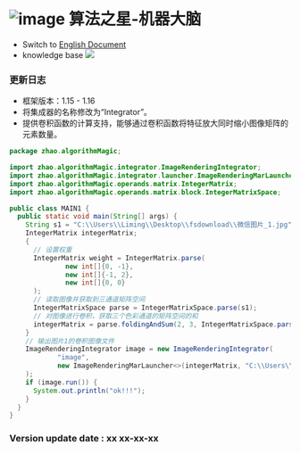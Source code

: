 # ![image](https://user-images.githubusercontent.com/113756063/194830221-abe24fcc-484b-4769-b3b7-ec6d8138f436.png) 算法之星-机器大脑

- Switch to [English Document](https://github.com/BeardedManZhao/algorithmStar/blob/main/src_code/update/1.14_1.15.md)
- knowledge base
  <a href="https://github.com/BeardedManZhao/algorithmStar/blob/main/KnowledgeDocument/knowledge%20base-Chinese.md">
  <img src = "https://user-images.githubusercontent.com/113756063/194838003-7ad14dac-b38c-4b57-a942-ba58f00baaf7.png"/>
  </a>

### 更新日志

* 框架版本：1.15 - 1.16
* 将集成器的名称修改为“Integrator”。
* 提供卷积函数的计算支持，能够通过卷积函数将特征放大同时缩小图像矩阵的元素数量。

```java
package zhao.algorithmMagic;

import zhao.algorithmMagic.integrator.ImageRenderingIntegrator;
import zhao.algorithmMagic.integrator.launcher.ImageRenderingMarLauncher;
import zhao.algorithmMagic.operands.matrix.IntegerMatrix;
import zhao.algorithmMagic.operands.matrix.block.IntegerMatrixSpace;

public class MAIN1 {
  public static void main(String[] args) {
    String s1 = "C:\\Users\\Liming\\Desktop\\fsdownload\\微信图片_1.jpg";
    IntegerMatrix integerMatrix;
    {
      // 设置权重
      IntegerMatrix weight = IntegerMatrix.parse(
              new int[]{0, -1},
              new int[]{-1, 2},
              new int[]{0, 0}
      );
      // 读取图像并获取到三通道矩阵空间
      IntegerMatrixSpace parse = IntegerMatrixSpace.parse(s1);
      // 对图像进行卷积，获取三个色彩通道的矩阵空间的和
      integerMatrix = parse.foldingAndSum(2, 3, IntegerMatrixSpace.parse(weight, weight, weight));
    }
    // 输出图片1的卷积图像文件
    ImageRenderingIntegrator image = new ImageRenderingIntegrator(
            "image",
            new ImageRenderingMarLauncher<>(integerMatrix, "C:\\Users\\Liming\\Desktop\\fsdownload\\res12.jpg", 1)
    );
    if (image.run()) {
      System.out.println("ok!!!");
    }
  }
}
```

### Version update date : xx xx-xx-xx